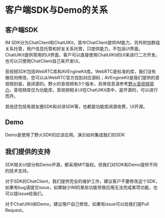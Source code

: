 # 客户端SDK与Demo的关系
## 客户端SDK
IM SDK分为ChatClient和ChatUIKit，其中ChatClient提供IM能力，另外附加群组关系托管，用户信息托管和好友关系托管，只提供能力，不包括UI界面。ChatUIKit提供常用的UI界面，客户可以直接使用ChatUIKit的UI来进行二次开发，也可以只使用ChatClient自己来开发UI。

音视频SDK包括WebRTC库和AVEngineKit库。WebRTC是标准的库，我们没有做任何修改，您可以从WebRTC官方找到对应源码；AVEngineKit是我们提供的音视频封装，是闭源的。野火的音视频有3个版本，具体信息请参考[野火音视频简介](../blogs/野火音视频简介.md)。音视频库仅为功能库，音视频相关UI在ChatUIKit库中，是开源的，可以进行而开。

其他还包括有朋友圈SDK和对讲SDK等，也都是功能库闭源收费，UI开源。

## Demo
Demo是使用了野火SDK的应该应用。演示如何集成我们的SDK

## 我们提供的支持
SDK相关UI部分和Demo开源，都采用MIT版权。但我们对SDK和Demo提供不同的技术支持。

对于SDK的ChatClient，我们提供完全的维护工作，建议客户不要修改这个SDK，如果有bug请提交issue，如果缺少IM的某些功能导致应用无法完成某项功能，也可以提issue给我们。

对于ChatUIKit和Demo，建议用户自己修改，如果有issue可以给我们提Pull Request。
